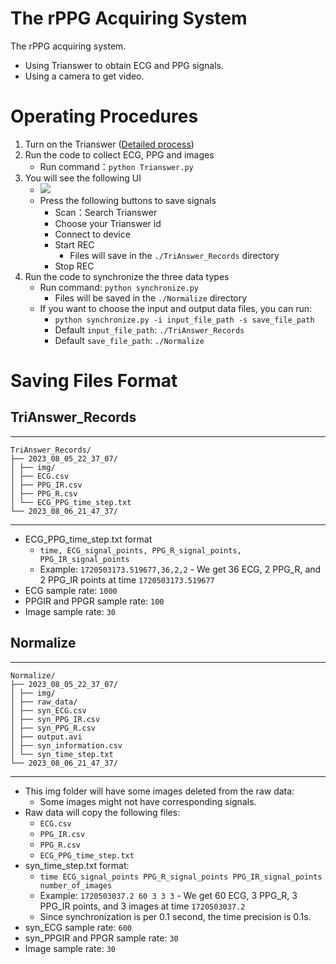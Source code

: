 # The rPPG Acquiring System
The rPPG acquiring system. 
- Using Trianswer to obtain ECG and PPG signals.
- Using a camera to get video.
# Operating Procedures
1.  Turn on the Trianswer ([Detailed process](https://hackmd.io/cn5WpB78Qp21ZtBuHi6e-Q?view))
2.  Run the code to collect ECG, PPG and images 
    - Run command：`python Trianswer.py` 
3. You will see the following UI
    - ![](https://hackmd.io/_uploads/SyGyH-zn2.png)
    - Press the following buttons to save signals 
        - Scan：Search Trianswer
        - Choose your Trianswer id
        - Connect to device
        - Start REC
            - Files will save in the `./TriAnswer_Records` directory
        - Stop REC
4.  Run the code to synchronize the three data types
     - Run command: `python synchronize.py`
        - Files will be saved in the `./Normalize` directory
    - If you want to choose the input and output data files, you can run:
        - `python synchronize.py -i input_file_path -s save_file_path`
        - Default `input_file_path`: `./TriAnswer_Records`
        - Default `save_file_path`: `./Normalize`

# Saving Files Format
## TriAnswer_Records
 -----------------
    TriAnswer_Records/
    ├── 2023_08_05_22_37_07/
    │ ├── img/
    │ ├── ECG.csv
    │ ├── PPG_IR.csv
    │ ├── PPG_R.csv
    │ └── ECG_PPG_time_step.txt
    └── 2023_08_06_21_47_37/
 -----------------
 
- ECG_PPG_time_step.txt format
    - `time, ECG_signal_points, PPG_R_signal_points, PPG_IR_signal_points`
    - Example: `1720503173.519677,36,2,2` - We get 36 ECG, 2 PPG_R, and 2 PPG_IR points at time `1720503173.519677`
- ECG sample rate: `1000`
- PPGIR and PPGR sample rate: `100`
- Image sample rate: `30`
## Normalize
 -----------------
    Normalize/
    ├── 2023_08_05_22_37_07/
    │ ├── img/
    │ ├── raw_data/
    │ ├── syn_ECG.csv
    │ ├── syn_PPG_IR.csv
    │ ├── syn_PPG_R.csv
    │ ├── output.avi
    │ ├── syn_information.csv
    │ └── syn_time_step.txt
    └── 2023_08_06_21_47_37/
 -----------------

- This img folder will have some images deleted from the raw data:
    - Some images might not have corresponding signals.
- Raw data will copy the following files:
    - `ECG.csv`
    - `PPG_IR.csv`
    - `PPG_R.csv`
    - `ECG_PPG_time_step.txt`
- syn_time_step.txt format:
    - `time ECG_signal_points PPG_R_signal_points PPG_IR_signal_points number_of_images`
    - Example: `1720503037.2 60 3 3 3` - We get 60 ECG, 3 PPG_R, 3 PPG_IR points, and 3 images at time `1720503037.2`
    - Since synchronization is per 0.1 second, the time precision is 0.1s.
- syn_ECG sample rate: `600`
- syn_PPGIR and PPGR sample rate: `30`
- Image sample rate: `30`